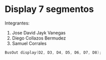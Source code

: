 # Display 7 segmentos
Integrantes: 
1. Jose David Jayk Vanegas
2. Diego Collazos Bermudez
3. Samuel Corrales
```c++
BusOut display(D2, D3, D4, D5, D6, D7, D8);
```
